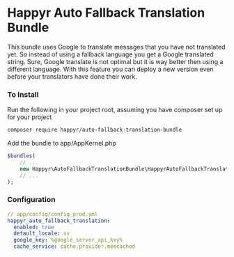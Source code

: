 # Happyr Auto Fallback Translation Bundle

This bundle uses Google to translate messages that you have not translated yet. So instead of using a fallback language
you get a Google translated string. Sure, Google translate is not optimal but it is way better then using a different
language. With this feature you can deploy a new version even before your translators have done their work. 

### To Install

Run the following in your project root, assuming you have composer set up for your project
```sh
composer require happyr/auto-fallback-translation-bundle
```

Add the bundle to app/AppKernel.php

```php
$bundles(
    // ...
    new Happyr\AutoFallbackTranslationBundle\HappyrAutoFallbackTranslationBundle(),
    // ...
);
```


### Configuration

```yaml
// app/config/config_prod.yml
happyr_auto_fallback_translation:
  enabled: true
  default_locale: sv
  google_key: %google_server_api_key%
  cache_service: cache.provider.memcached
```
